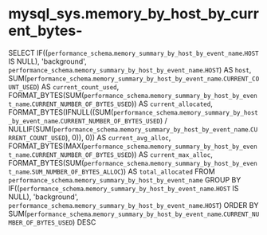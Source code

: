 # mysql_sys.memory_by_host_by_current_bytes-

SELECT 
    IF((`performance_schema`.`memory_summary_by_host_by_event_name`.`HOST` IS NULL),
        'background',
        `performance_schema`.`memory_summary_by_host_by_event_name`.`HOST`) AS `host`,
    SUM(`performance_schema`.`memory_summary_by_host_by_event_name`.`CURRENT_COUNT_USED`) AS `current_count_used`,
    FORMAT_BYTES(SUM(`performance_schema`.`memory_summary_by_host_by_event_name`.`CURRENT_NUMBER_OF_BYTES_USED`)) AS `current_allocated`,
    FORMAT_BYTES(IFNULL((SUM(`performance_schema`.`memory_summary_by_host_by_event_name`.`CURRENT_NUMBER_OF_BYTES_USED`) / NULLIF(SUM(`performance_schema`.`memory_summary_by_host_by_event_name`.`CURRENT_COUNT_USED`),
                            0)),
                    0)) AS `current_avg_alloc`,
    FORMAT_BYTES(MAX(`performance_schema`.`memory_summary_by_host_by_event_name`.`CURRENT_NUMBER_OF_BYTES_USED`)) AS `current_max_alloc`,
    FORMAT_BYTES(SUM(`performance_schema`.`memory_summary_by_host_by_event_name`.`SUM_NUMBER_OF_BYTES_ALLOC`)) AS `total_allocated`
FROM
    `performance_schema`.`memory_summary_by_host_by_event_name`
GROUP BY IF((`performance_schema`.`memory_summary_by_host_by_event_name`.`HOST` IS NULL),
    'background',
    `performance_schema`.`memory_summary_by_host_by_event_name`.`HOST`)
ORDER BY SUM(`performance_schema`.`memory_summary_by_host_by_event_name`.`CURRENT_NUMBER_OF_BYTES_USED`) DESC

